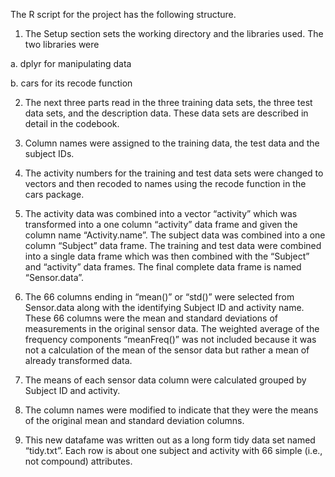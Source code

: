 The R script for the project has the following structure.

1.	The  Setup section sets the working directory and the libraries used. The two libraries were

  a.	dplyr for manipulating data

  b.	cars for its recode function

2.	The next three parts read in the three training data sets, the three test data sets, and the description data. These data sets are described in detail in the codebook.

3.	Column names were assigned to the training data, the test data and the subject IDs.

4.	The activity numbers for the training and test data sets were changed to vectors and then recoded to names using the recode function in the cars package.

5.	The activity data was combined into a vector “activity” which was transformed into a one column “activity” data frame and given the column name “Activity.name”. The subject data was combined into a one column “Subject” data frame. The training and test data were combined into a single data frame which was then combined with the “Subject” and “activity” data frames. The final complete data frame is named “Sensor.data”.

6.	The 66 columns ending in “mean()” or “std()”  were selected from Sensor.data along with the identifying Subject ID and activity name. These 66 columns were the mean and standard deviations of measurements in the original sensor data. The weighted average of the frequency components “meanFreq()” was not included because it was not a calculation of the mean of the sensor data but rather a mean of already transformed data. 

7.	The means of each sensor data column were calculated grouped by Subject ID and activity.

8.	The column names were modified to indicate that they were the means of the original mean and standard deviation columns. 

9.	This new datafame was written out as a long form tidy data set named “tidy.txt”. Each row is about one subject and activity with 66 simple (i.e., not compound) attributes.

